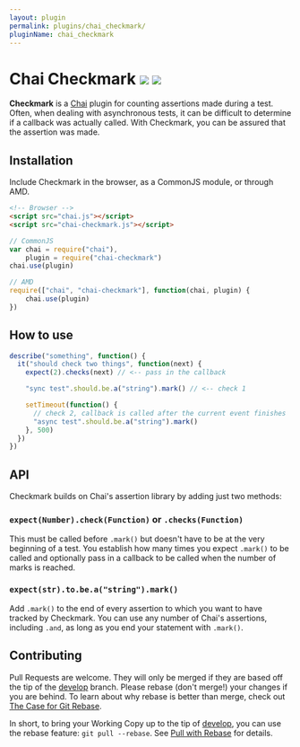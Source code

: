 ```yaml
---
layout: plugin
permalink: plugins/chai_checkmark/
pluginName: chai_checkmark
---
```


# Chai Checkmark [![][ci-develop]][travis-ci] [![][downloads]][npm]

**Checkmark** is a [Chai][] plugin for counting assertions made during a test.
Often, when dealing with asynchronous tests, it can be difficult to determine
if a callback was actually called. With Checkmark, you can be assured that the
assertion was made.

## Installation

Include Checkmark in the browser, as a CommonJS module, or through AMD.

```html
<!-- Browser -->
<script src="chai.js"></script>
<script src="chai-checkmark.js"></script>
```
```js
// CommonJS
var chai = require("chai"),
    plugin = require("chai-checkmark")
chai.use(plugin)
```
```js
// AMD
require(["chai", "chai-checkmark"], function(chai, plugin) {
    chai.use(plugin)
})
```

## How to use

```js
describe("something", function() {
  it("should check two things", function(next) {
    expect(2).checks(next) // <-- pass in the callback

    "sync test".should.be.a("string").mark() // <-- check 1

    setTimeout(function() {
      // check 2, callback is called after the current event finishes
      "async test".should.be.a("string").mark()
    }, 500)
  })
})
```

## API

Checkmark builds on Chai's assertion library by adding just two methods:

### `expect(Number).check(Function)` or `.checks(Function)`

This must be called before `.mark()` but doesn't have to be at the very
beginning of a test. You establish how many times you expect `.mark()` to
be called and optionally pass in a callback to be called when the number
of marks is reached.

### `expect(str).to.be.a("string").mark()`

Add `.mark()` to the end of every assertion to which you want to have
tracked by Checkmark. You can use any number of Chai's assertions,
including `.and`, as long as you end your statement with `.mark()`.

## Contributing

Pull Requests are welcome. They will only be merged if they are based off the
tip of the [develop][] branch. Please rebase (don't merge!) your changes if
you are behind. To learn about why rebase is better than merge, check out [The
Case for Git Rebase][rebase].

In short, to bring your Working Copy up to the tip of [develop][], you can use
the rebase feature: `git pull --rebase`. See [Pull with Rebase][pull] for
details.

  [Chai]: http://chaijs.com/
  [ci-develop]: https://img.shields.io/travis/sirlancelot/chai-checkmark/develop.svg?style=flat-square
  [ci-master]: https://img.shields.io/travis/sirlancelot/chai-checkmark/master.svg?style=flat-square
  [develop]: https://github.com/sirlancelot/chai-checkmark/tree/develop
  [downloads]: https://img.shields.io/npm/dm/chai-checkmark.svg?style=flat-square
  [npm]: https://www.npmjs.org/package/chai-checkmark
  [pull]: http://gitready.com/advanced/2009/02/11/pull-with-rebase.html
  [rebase]: http://darwinweb.net/articles/the-case-for-git-rebase
  [travis-ci]: https://travis-ci.org/sirlancelot/chai-checkmark
